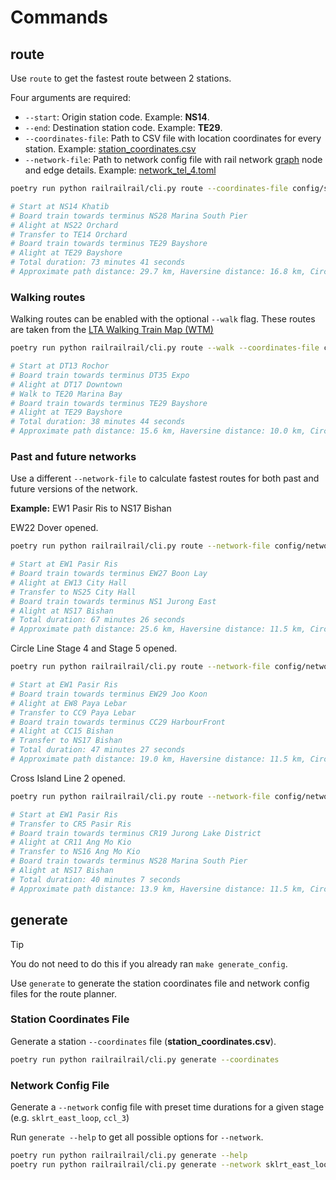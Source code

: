 # Commands

## route

Use `route` to get the fastest route between 2 stations.

Four arguments are required:

- `--start`: Origin station code. Example: **NS14**.
- `--end`: Destination station code. Example: **TE29**.
- `--coordinates-file`: Path to CSV file with location coordinates for every station. Example: [station_coordinates.csv](config_examples/station_coordinates.csv)
- `--network-file`: Path to network config file with rail network [graph](https://en.wikipedia.org/wiki/Graph_theory) node and edge details. Example: [network_tel_4.toml](config_examples/network_tel_4.toml)

```bash
poetry run python railrailrail/cli.py route --coordinates-file config/station_coordinates.csv --network-file config/network_tel_4.toml  --start NS14 --end TE29

# Start at NS14 Khatib
# Board train towards terminus NS28 Marina South Pier
# Alight at NS22 Orchard
# Transfer to TE14 Orchard
# Board train towards terminus TE29 Bayshore
# Alight at TE29 Bayshore
# Total duration: 73 minutes 41 seconds
# Approximate path distance: 29.7 km, Haversine distance: 16.8 km, Circuity ratio: 1.8
```

### Walking routes

Walking routes can be enabled with the optional `--walk` flag. These routes are taken from the [LTA Walking Train Map (WTM)](https://www.lta.gov.sg/content/dam/ltagov/who_we_are/statistics_and_publications/pdf/connect_nov_2018_fa_12nov.pdf)

```bash
poetry run python railrailrail/cli.py route --walk --coordinates-file config/station_coordinates.csv --network-file config/network_tel_4.toml  --start DT13 --end TE29

# Start at DT13 Rochor
# Board train towards terminus DT35 Expo
# Alight at DT17 Downtown
# Walk to TE20 Marina Bay
# Board train towards terminus TE29 Bayshore
# Alight at TE29 Bayshore
# Total duration: 38 minutes 44 seconds
# Approximate path distance: 15.6 km, Haversine distance: 10.0 km, Circuity ratio: 1.6
```

### Past and future networks

Use a different `--network-file` to calculate fastest routes for both past and future versions of the network.

**Example:** EW1 Pasir Ris to NS17 Bishan

EW22 Dover opened.

```bash
poetry run python railrailrail/cli.py route --network-file config/network_dover.toml --coordinates-file config/station_coordinates.csv --start EW1 --end NS17

# Start at EW1 Pasir Ris
# Board train towards terminus EW27 Boon Lay
# Alight at EW13 City Hall
# Transfer to NS25 City Hall
# Board train towards terminus NS1 Jurong East
# Alight at NS17 Bishan
# Total duration: 67 minutes 26 seconds
# Approximate path distance: 25.6 km, Haversine distance: 11.5 km, Circuity ratio: 2.2
```

Circle Line Stage 4 and Stage 5 opened.

```bash
poetry run python railrailrail/cli.py route --network-file config/network_ccl_4_and_ccl_5.toml --coordinates-file config/station_coordinates.csv --start EW1 --end NS17

# Start at EW1 Pasir Ris
# Board train towards terminus EW29 Joo Koon
# Alight at EW8 Paya Lebar
# Transfer to CC9 Paya Lebar
# Board train towards terminus CC29 HarbourFront
# Alight at CC15 Bishan
# Transfer to NS17 Bishan
# Total duration: 47 minutes 27 seconds
# Approximate path distance: 19.0 km, Haversine distance: 11.5 km, Circuity ratio: 1.7
```

Cross Island Line 2 opened.

```bash
poetry run python railrailrail/cli.py route --network-file config/network_crl_2.toml --coordinates-file config/station_coordinates.csv --start EW1 --end NS17

# Start at EW1 Pasir Ris
# Transfer to CR5 Pasir Ris
# Board train towards terminus CR19 Jurong Lake District
# Alight at CR11 Ang Mo Kio
# Transfer to NS16 Ang Mo Kio
# Board train towards terminus NS28 Marina South Pier
# Alight at NS17 Bishan
# Total duration: 40 minutes 7 seconds
# Approximate path distance: 13.9 km, Haversine distance: 11.5 km, Circuity ratio: 1.2
```

## generate

> [!TIP]
> You do not need to do this if you already ran `make generate_config`.

Use `generate` to generate the station coordinates file and network config files for the route planner.

### Station Coordinates File

Generate a station `--coordinates` file (**station_coordinates.csv**).

```bash
poetry run python railrailrail/cli.py generate --coordinates
```

### Network Config File

Generate a `--network` config file with preset time durations for a given stage (e.g. `sklrt_east_loop`, `ccl_3`)

Run `generate --help` to get all possible options for `--network`.

```bash
poetry run python railrailrail/cli.py generate --help
poetry run python railrailrail/cli.py generate --network sklrt_east_loop
```
